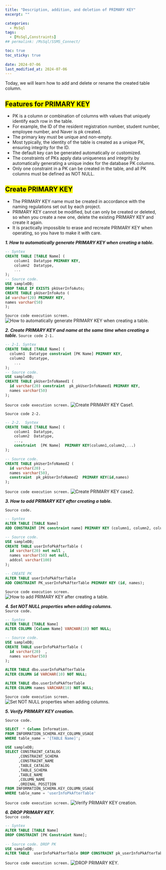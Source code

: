 ```yaml
---
title: "Description, addition, and deletion of PRIMARY KEY"
excerpt: ""

categories:
  - MsSql
tags:
  - [MsSql,Constraints]
## permalink: /MsSql/SSMS_Connect/

toc: true
toc_sticky: true
 
date: 2024-07-06
last_modified_at: 2024-07-06
---
```


Today, we will learn how to add and delete or rename the created table column.

## <mark>Features for PRIMARY KEY</mark>

- PK is a column or combination of columns with values that uniquely identify each row in the table. 
- For example, the ID of the resident registration number, student number, employee number, and Naver is pk created. 
- The primary key must be unique and non-empty.
- Most typically, the identity of the table is created as a unique PK, ensuring integrity for the ID.
- The default key can be generated automatically or customized.
- The constraints of PKs apply data uniqueness and integrity by automatically generating a unique index for the database PK columns.
- Only one constraint in a PK can be created in the table, and all PK columns must be defined as NOT NULL.

## <mark>Create PRIMARY KEY</mark>

- The PRIMARY KEY name must be created in accordance with the naming regulations set out by each project.
- PRIMARY KEY cannot be modified, but can only be created or deleted, so when you create a new one, delete the existing PRIMARY KEY and create it again.
- It is practically impossible to erase and recreate PRIMARY KEY when operating, so you have to make it with care.

***1. How to automatically generate PRIMARY KEY when creating a table.***

```sql
-- Syntex
CREATE TABLE [TABLE Name] (
    column1  Datatype PRIMARY KEY,
    column2  Datatype,
    ...
);
-- Source code.
USE sampleDB;
DROP TABLE IF EXISTS pkUserInfoAuto;
CREATE TABLE pkUserInfoAuto (
id varchar(20) PRIMARY KEY,
names varchar(50)
);
```

`Source code execution screen.`
![How to automatically generate PRIMARY KEY when creating a table.](/assets/images/postsImages/MsSql/1008_Eng_pk_Constraints/1.jpg)

***2. Create PRIMARY KEY and name at the same time when creating a table.***
`Source code 2-1.`

```sql
-- 2-1. Syntex
CREATE TABLE [TABLE Name] (
  column1  Datatype constraint [PK Name] PRIMARY KEY,
  column2  Datatype,
	...
); 
-- Source code.  
USE sampleDB;
CREATE TABLE pkUserInfoNamed1 (
  id varchar(20) constraint  pk_pkUserInfoNamed1 PRIMARY KEY,
  names varchar(50)
);
```

`Source code execution screen.`
![Create PRIMARY KEY Case1.](/assets/images/postsImages/MsSql/1008_Eng_pk_Constraints/2-1.jpg)

`Source code 2-2.`

```sql
-- 2-2.  Syntex 
CREATE TABLE [TABLE Name] (
    column1  Datatype,
    column2  Datatype,
    ...,
	constraint  [PK Name]  PRIMARY KEY(column1,column2,...)
); 

-- Source code.
CREATE TABLE pkUserInfoNamed2 (
  id varchar(20) ,
  names varchar(50),
  constraint  pk_pkUserInfoNamed2  PRIMARY KEY(id,names)
);
```

`Source code execution screen.`
![Create PRIMARY KEY case2.](/assets/images/postsImages/MsSql/1008_Eng_pk_Constraints/2-2.jpg)

***3. How to add PRIMARY KEY after creating a table.***

`Source code.`

```sql
-- Syntex
ALTER TABLE [TABLE Name]
ADD CONSTRAINT [PK constraint name] PRIMARY KEY (column1, column2, column3, ...);

-- Source code. 
USE sampleDB;
CREATE TABLE userInfoPkAfterTable (
  id varchar(20) not null ,
  names varchar(50) not null,
  addcol varchar(100)
);

-- CREATE PK  
ALTER TABLE userInfoPkAfterTable
ADD CONSTRAINT PK_userInfoPkAfterTable PRIMARY KEY (id, names);
```

`Source code execution screen.`
![How to add PRIMARY KEY after creating a table.](/assets/images/postsImages/MsSql/1008_Eng_pk_Constraints/3.jpg)

***4. Set NOT NULL properties when adding columns.***  
`Source code.`

```sql
-- Syntex
ALTER TABLE [TABLE Name]
ALTER COLUMN [Column Name] VARCHAR(10) NOT NULL;

-- Source code. 
USE sampleDB;
CREATE TABLE userInfoPkAfterTable (
  id varchar(20)  ,
  names varchar(50)   
);

ALTER TABLE dbo.userInfoPkAfterTable
ALTER COLUMN id VARCHAR(10) NOT NULL;

ALTER TABLE dbo.userInfoPkAfterTable
ALTER COLUMN names VARCHAR(10) NOT NULL;
```

`Source code execution screen.`
![Set NOT NULL properties when adding columns.](/assets/images/postsImages/MsSql/1008_Eng_pk_Constraints/4.jpg)

***5. Verify PRIMARY KEY creation.***

`Source code.`

```sql
SELECT  * Column Information.
FROM INFORMATION_SCHEMA.KEY_COLUMN_USAGE  
WHERE table_name = '[TABLE Name]';

USE sampleDB;
SELECT CONSTRAINT_CATALOG
      ,CONSTRAINT_SCHEMA
      ,CONSTRAINT_NAME
      ,TABLE_CATALOG
      ,TABLE_SCHEMA
      ,TABLE_NAME
      ,COLUMN_NAME
      ,ORDINAL_POSITION
FROM INFORMATION_SCHEMA.KEY_COLUMN_USAGE 
WHERE table_name = 'userInfoPkAfterTable'
```

`Source code execution screen.`
![Verify PRIMARY KEY creation.](/assets/images/postsImages/MsSql/1008_Eng_pk_Constraints/5.jpg)

***6.  DROP PRIMARY KEY.***  
`Source code.`

```sql
-- Syntex
ALTER TABLE [TABLE Name]
DROP CONSTRAINT [PK Constraint Name];
 
-- Source code. DROP PK 
USE sampleDB;
ALTER TABLE  userInfoPkAfterTable DROP CONSTRAINT pk_userInfoPkAfterTable
```

`Source code execution screen.`
![DROP PRIMARY KEY.](/assets/images/postsImages/MsSql/1008_Eng_pk_Constraints/6.jpg)
